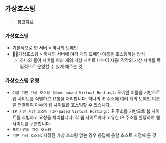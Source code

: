 ## 가상호스팅
> [참고자료](https://wikidocs.net/223828)
### 가상호스팅
- 기본적으로 한 서버 = 하나의 도메인
- 👨‍🌾가상호스팅 > 하나의 서버에 여러 개의 도메인 이름을 호스팅하는 방식
  - 하나의 물이 서버를 여러 개의 가상 서버로 나누어 사용! 각각의 가상 서버를 독립적으로 운영할 수 있게 해주는 것
### 가상호스팅 유형
- `이름 기반 가상 호스팅 (Name-based Virtual Hosting)`: 도메인 이름을 기반으로 웹 사이트를 식별하고 요청을 처리합니다. 하나의 IP 주소에 여러 개의 도메인 이름을 연결하여 다수의 웹 사이트를 호스팅할 수 있습니다.
- `IP 기반 가상 호스팅 (IP-based Virtual Hosting)`: IP 주소를 기반으로 웹 사이트를 식별하고 요청을 처리합니다. 각 웹 사이트마다 고유한 IP 주소를 할당하여 웹 사이트를 구분합니다.
- `포트기반의 가상 호스팅`
- `기본 가상 호스팅`: 지정된 가상 호스팅 없는 경우 응답에 응할 호스트 지정해 둔 것 

